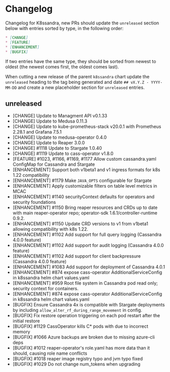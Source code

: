 # Changelog

Changelog for K8ssandra, new PRs should update the `unreleased` section below with entries sorted by type, in the 
following order:

```markdown
* [CHANGE]
* [FEATURE]
* [ENHANCEMENT]
* [BUGFIX]
```

If two entries have the same type, they should be sorted from newest to oldest (the newest comes first, the oldest comes 
last).

When cutting a new release of the parent `k8ssandra` chart update the `unreleased` heading to the tag being generated 
and date `## vX.Y.Z - YYYY-MM-DD` and create a new placeholder section for  `unreleased` entries.

## unreleased
* [CHANGE] Update to Managment API v0.1.33
* [CHANGE] Update to Medusa 0.11.3
* [CHANGE] Update to kube-prometheus-stack v20.0.1 with Prometheus 2.28.1 and Grafana 7.5.1
* [CHANGE] Update to medusa-operator 0.4.0
* [CHANGE] Update to Reaper 3.0.0
* [CHANGE] #1118 Update to Stargate 1.0.40
* [CHANGE] #1119 Update to cass-operator v1.8.0
* [FEATURE] #1023, #1166, #1169, #1177 Allow custom cassandra.yaml ConfigMap for Cassandra and Stargate
* [ENHANCEMENT] Support both v1beta1 and v1 ingress formats for k8s 1.22 compatibility
* [ENHANCEMENT] #1179 Make `JAVA_OPTS` configurable for Stargate
* [ENHANCEMENT] Apply customizable filters on table level metrics in MCAC
* [ENHANCEMENT] #1140 securityContext defaults for operators and security foundations 
* [ENHANCEMENT] #1150 Bring reaper resources and CRDs up to date with main reaper-operator repo; operator-sdk 1.6.1/controller-runtime 0.9.2.
* [ENHANCEMENT] #1150 Update CRD versions to v1 from v1beta1 allowing compatibility with k8s 1.22.
* [ENHANCEMENT] #1102 Add support for full query logging (Cassandra 4.0.0 feature)
* [ENHANCEMENT] #1102 Add support for audit logging (Cassandra 4.0.0 feature)
* [ENHANCEMENT] #1102 Add support for client backpressure (Cassandra 4.0.0 feature)
* [ENHANCEMENT] #1083 Add support for deployment of Cassandra 4.0.1
* [ENHANCEMENT] #874 expose cass-operator AdditionalServiceConfig in k8ssandra helm chart values.yaml
* [ENHANCEMENT] #959 Root file system in Cassandra pod read only; security context for containers.
* [ENHANCEMENT] #874 expose cass-operator AdditionalServiceConfig in k8ssandra helm chart values.yaml
* [BUGFIX] Ensure Cassandra 4x is compatible with Stargate deployments by including `allow_alter_rf_during_range_movement` in config.
* [BUGFIX] Fix restore operation triggering on each pod restart after the initial restore
* [BUGFIX] #1129 CassOperator kills C* pods with due to incorrect memory
* [BUGFIX] #1066 Azure backups are broken due to missing azure-cli deps
* [BUGFIX] #1012 reaper-operator's role.yaml has more data than it should, causing role name conflicts
* [BUGFIX] #1018 reaper image registry typo and jvm typo fixed
* [BUGFIX] #1029 Do not change num_tokens when upgrading

